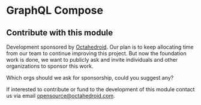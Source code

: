 # GraphQL Compose

## Contribute with this module

Development sponsored by [Octahedroid](https://octahedroid.com/).
Our plan is to keep allocating time from our team to continue improving
this project. But now the foundation work is done, we want to publicly ask
and invite individuals and other organizations to sponsor this work.

Which orgs should we ask for sponsorship, could you suggest any?

If interested to contribute or fund to the development of this module contact
us via email [opensource@octahedroid.com](mailto:opensource@octahedroid.com).
